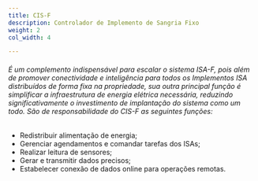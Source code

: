 ```yaml
---
title: CIS-F
description: Controlador de Implemento de Sangria Fixo
weight: 2
col_width: 4

---
```

###### É um complemento indispensável para escalar o sistema ISA-F,  pois além de promover conectividade e inteligência para todos os Implementos ISA distribuídos de forma fixa na propriedade, sua outra principal função é simplificar a infraestrutura de energia elétrica necessária, reduzindo significativamente o investimento de implantação do sistema como um todo. São de responsabilidade do CIS-F as seguintes funções:

* Redistribuir alimentação de energia;
* Gerenciar agendamentos e comandar tarefas dos ISAs;
* Realizar leitura de sensores;
* Gerar e transmitir dados precisos;
* Estabelecer conexão de dados online para operações remotas.